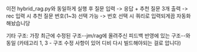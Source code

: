 이전 hybrid_rag.py와 동일하게 실행 후 질문 입력 -> 응답 + 추천 질문 3개 출력
-> rec 입력 시 추천 질문 번호(1~3) 선택 가능
-> 번호 선택 시 쿼리로 입력되게끔 자동화 해놨습니당

기타 구조: 가장 최근에 수정된 구조--jm/rag에 올려주신 피드백 반영에 있는 구조--와 동일 
(카테고리 1, 3 - 구조 수정 사항이 있어 디비 다시 빌드해야되는 걸로 압니다)
